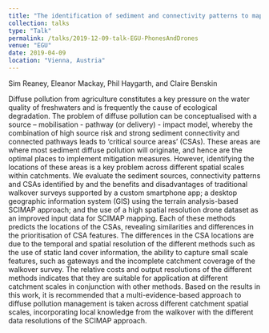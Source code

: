 ```yaml
---
title: "The identification of sediment and connectivity patterns to map critical source areas across scales for effective mitigation of diffuse sediment pollution"
collection: talks
type: "Talk"
permalink: /talks/2019-12-09-talk-EGU-PhonesAndDrones
venue: "EGU"
date: 2019-04-09
location: "Vienna, Austria"
---
```


Sim Reaney, Eleanor Mackay, Phil Haygarth, and Claire Benskin

Diffuse pollution from agriculture constitutes a key pressure on the water quality of freshwaters and is frequently the cause of ecological degradation. The problem of diffuse pollution can be conceptualised with a source – mobilisation - pathway (or delivery) - impact model, whereby the combination of high source risk and strong sediment connectivity and connected pathways leads to ‘critical source areas’ (CSAs). These areas are where most sediment diffuse pollution will originate, and hence are the optimal places to implement mitigation measures. However, identifying the locations of these areas is a key problem across different spatial scales within catchments. We evaluate the sediment sources, connectivity patterns and CSAs identified by and the benefits and disadvantages of traditional walkover surveys supported by a custom smartphone app; a desktop geographic information system (GIS) using the terrain analysis-based SCIMAP approach; and the use of a high spatial resolution drone dataset as an improved input data for SCIMAP mapping. Each of these methods predicts the locations of the CSAs, revealing similarities and differences in the prioritisation of CSA features. The differences in the CSA locations are due to the temporal and spatial resolution of the different methods such as the use of static land cover information, the ability to capture small scale features, such as gateways and the incomplete catchment coverage of the walkover survey. The relative costs and output resolutions of the different methods indicates that they are suitable for application at different catchment scales in conjunction with other methods. Based on the results in this work, it is recommended that a multi-evidence-based approach to diffuse pollution management is taken across different catchment spatial scales, incorporating local knowledge from the walkover with the different data resolutions of the SCIMAP approach.
